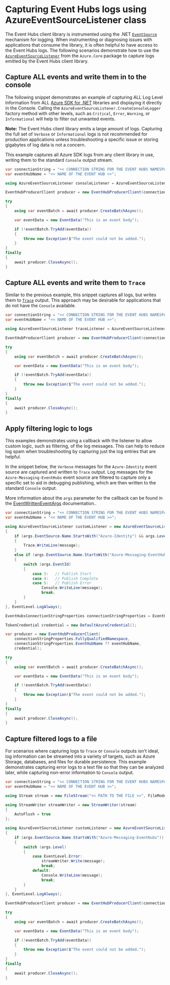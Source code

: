 # Capturing Event Hubs logs using AzureEventSourceListener class

The Event Hubs client library is instrumented using the .NET [`EventSource`](https://docs.microsoft.com/dotnet/api/system.diagnostics.tracing.eventsource) mechanism for logging. When instrumenting or diagnosing issues with applications that consume the library, it is often helpful to have access to the Event Hubs logs.  The following scenarios demonstrate how to use the [`AzureEventSourceListener`](https://github.com/Azure/azure-sdk-for-net/blob/main/sdk/core/Azure.Core/samples/Diagnostics.md#logging) from the `Azure.Core` package to capture logs emitted by the Event Hubs client library.

## Capture ALL events and write them in to the console

The following snippet demonstrates an example of capturing ALL Log Level Information from ALL [Azure SDK for .NET](https://github.com/Azure/azure-sdk-for-net) libraries and displaying it directly in the Console.  Calling the `AzureEventSourceListener.CreateConsoleLogger` factory method with other levels, such as `Critical`, `Error`, `Warning`, or `Informational` will help to filter out unwanted events.

**Note:** The Event Hubs client library emits a large amount of logs.  Capturing the full set of `Verbose` or `Informational` logs is not recommended for production applications unless troubleshooting a specific issue or storing gigabytes of log data is not a concern.

This example captures all Azure SDK logs from any client library in use, writing them to the standard `Console` output stream.

```C# Snippet:EventHubs_Sample10_ConsoleListener
var connectionString = "<< CONNECTION STRING FOR THE EVENT HUBS NAMESPACE >>";
var eventHubName = "<< NAME OF THE EVENT HUB >>";

using AzureEventSourceListener consoleListener = AzureEventSourceListener.CreateConsoleLogger(EventLevel.LogAlways);

EventHubProducerClient producer = new EventHubProducerClient(connectionString, eventHubName);

try
{
    using var eventBatch = await producer.CreateBatchAsync();

    var eventData = new EventData("This is an event body");

    if (!eventBatch.TryAdd(eventData))
    {
        throw new Exception($"The event could not be added.");
    }
}
finally
{
    await producer.CloseAsync();
}
```

## Capture ALL events and write them to `Trace`

Similar to the previous example, this snippet captures all logs, but writes them to [`Trace`](https://docs.microsoft.com/dotnet/api/system.diagnostics.trace) output.   This approach may be desirable for applications that do not have the `Console` available.

```C# Snippet:EventHubs_Sample10_TraceListener
var connectionString = "<< CONNECTION STRING FOR THE EVENT HUBS NAMESPACE >>";
var eventHubName = "<< NAME OF THE EVENT HUB >>";

using AzureEventSourceListener traceListener = AzureEventSourceListener.CreateTraceLogger(EventLevel.LogAlways);

EventHubProducerClient producer = new EventHubProducerClient(connectionString, eventHubName);

try
{
    using var eventBatch = await producer.CreateBatchAsync();

    var eventData = new EventData("This is an event body");

    if (!eventBatch.TryAdd(eventData))
    {
        throw new Exception($"The event could not be added.");
    }
}
finally
{
    await producer.CloseAsync();
}
```

## Apply filtering logic to logs

This examples demonstrates using a callback with the listener to allow custom logic, such as filtering, of the log messages.  This can help to reduce log spam when troubleshooting by capturing just the log entries that are helpful.   

In the snippet below, the `Verbose` messages for the `Azure-Identity` event source are captured and written to `Trace` output.  Log messages for the `Azure-Messaging-EventHubs` event source are filtered to capture only a specific set to aid in debugging publishing, which are then written to the standard `Console` output.

More information about the `args` parameter for the callback can be found in the [EventWrittenEventArgs](https://docs.microsoft.com/dotnet/api/system.diagnostics.tracing.eventwritteneventargs) documentation..

```C# Snippet:EventHubs_Sample10_CustomListenerWithFilter
var connectionString = "<< CONNECTION STRING FOR THE EVENT HUBS NAMESPACE >>";
var eventHubName = "<< NAME OF THE EVENT HUB >>";

using AzureEventSourceListener customListener = new AzureEventSourceListener((args, message) =>
{
    if (args.EventSource.Name.StartsWith("Azure-Identity") && args.Level == EventLevel.Verbose)
    {
        Trace.WriteLine(message);
    }
    else if (args.EventSource.Name.StartsWith("Azure-Messaging-EventHubs"))
    {
        switch (args.EventId)
        {
            case 3:   // Publish Start
            case 4:   // Publish Complete
            case 5:   // Publish Error
                Console.WriteLine(message);
                break;
        }
    }
}, EventLevel.LogAlways);

EventHubsConnectionStringProperties connectionStringProperties = EventHubsConnectionStringProperties.Parse(connectionString);

TokenCredential credential = new DefaultAzureCredential();

var producer = new EventHubProducerClient(
    connectionStringProperties.FullyQualifiedNamespace,
    connectionStringProperties.EventHubName ?? eventHubName,
    credential);

try
{
    using var eventBatch = await producer.CreateBatchAsync();

    var eventData = new EventData("This is an event body");

    if (!eventBatch.TryAdd(eventData))
    {
        throw new Exception($"The event could not be added.");
    }
}
finally
{
    await producer.CloseAsync();
}
```

## Capture filtered logs to a file

For scenarios where capturing logs to `Trace` or `Console` outputs isn't ideal, log information can be streamed into a variety of targets, such as Azure Storage, databases, and files for durable persistence.    This example demonstrates capturing error logs to a text file so that they can be analyzed later, while capturing non-error information to `Console` output.  

```C# Snippet:EventHubs_Sample10_CustomListenerWithFile
var connectionString = "<< CONNECTION STRING FOR THE EVENT HUBS NAMESPACE >>";
var eventHubName = "<< NAME OF THE EVENT HUB >>";

using Stream stream = new FileStream("<< PATH TO THE FILE >>", FileMode.OpenOrCreate, FileAccess.Write); 

using StreamWriter streamWriter = new StreamWriter(stream)
{
    AutoFlush = true
};

using AzureEventSourceListener customListener = new AzureEventSourceListener((args, message) =>
{
    if (args.EventSource.Name.StartsWith("Azure-Messaging-EventHubs"))
    {
        switch (args.Level)
        {
            case EventLevel.Error:
                streamWriter.Write(message);
                break;
            default:
                Console.WriteLine(message);
                break;
        }
    }
}, EventLevel.LogAlways);

EventHubProducerClient producer = new EventHubProducerClient(connectionString, eventHubName);

try
{
    using var eventBatch = await producer.CreateBatchAsync();

    var eventData = new EventData("This is an event body");

    if (!eventBatch.TryAdd(eventData))
    {
        throw new Exception($"The event could not be added.");
    }
}
finally
{
    await producer.CloseAsync();
}
```
